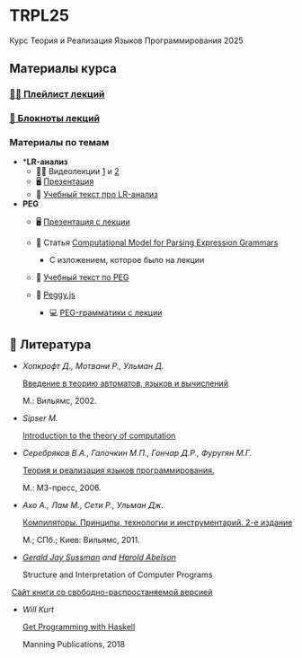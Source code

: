 # TRPL25
Курс Теория и Реализация Языков Программирования 2025



## Материалы курса

### [🧑‍🏫 Плейлист лекций](https://www.youtube.com/playlist?list=PL7ozpw-eyYgCqZM-x3eFI9j6mC9hichad)

### [📝 Блокноты лекций](./LectureNotes)

### Материалы по темам

- ***LR-анализ**
  - 🧑‍🏫 Видеолекции [1](https://www.youtube.com/watch?v=Tkm8ns3ZSE0&list=PL7ozpw-eyYgCMvuTNIWIz1ZzRybdiysm-&index=13) и [2](https://www.youtube.com/watch?v=61U7lJR5ZTQ&list=PL7ozpw-eyYgCMvuTNIWIz1ZzRybdiysm-&index=14)
  - 🖥️ [Презентация](https://www.rubtsov.su/public/fl/2019/LR-slides.pdf)
  - 📜 [Учебный текст про LR-анализ](https://www.rubtsov.su/public/fl/2020/LR_text.pdf)
- **PEG**
  - 🖥️ [Презентация с лекции](./PEG/RubtsovSept26.pdf) 
  - 📄 Статья [Computational Model for Parsing Expression Grammars](https://arxiv.org/abs/2406.14911)
    - С изложением, которое было на лекции

  - 📜 [Учебный текст по PEG](https://www.rubtsov.su/public/fl/2022/PEG_text.pdf)
  - 🔗 [Peggy.js](https://peggyjs.org)
    - 💻 [PEG-грамматики с лекции](./PEG/Lecture_5_examples.peg)
      


## 📖 Литература 

- *Хопкрофт Д., Мотвани Р., Ульман Д.*

  [Введение в теорию автоматов, языков и вычислений](http://lib.mipt.ru/book/80313/?q=Введение+в+теорию+автоматов%2C+языков+и+вычислений.)

  М.: Вильямс, 2002.

- *Sipser M.*

  [Introduction to the theory of computation](http://lib.mipt.ru/book/11076/?q=Sipser)
  
- *Серебряков В.А., Галочкин М.П., Гончар Д.Р., Фуругян М.Г.*

  [Теория и реализация языков программирования.](http://trpl7.ru/t-books/_TRYAPBOOK_pdf.pdf)

  М.: МЗ-пресс, 2006.

- *Ахо А., Лам М., Сети Р., Ульман Дж.*

  [Компиляторы. Принципы, технологии и инструментарий. 2-е издание](http://lib.mipt.ru/book/266014/?q=Компиляторы.+Принципы%2C+технологии+и+инструментарий.)

  М.; СПб.; Киев: Вильямс, 2011.
  
- *[Gerald Jay Sussman](https://mitpress.mit.edu/author/gerald-jay-sussman-2582) and [Harold Abelson](https://mitpress.mit.edu/author/harold-abelson-12602)*

  Structure and Interpretation of Computer Programs 

​	[Сайт книги со свободно-распростаняемой версией](https://mitp-content-server.mit.edu/books/content/sectbyfn/books_pres_0/6515/sicp.zip/index.html)

- *Will Kurt*

  [Get Programming with Haskell](https://edu.anarcho-copy.org/Programming%20Languages/Haskell/Get%20Programming%20with%20Haskell.pdf)

  Manning Publications, 2018

